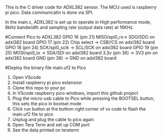 
This is the C driver code for ADXL382 sensor. The MCU used is raspberry pi pico. Data communicatin is done via SPI.

In the main.c, ADXL382 is set up to operate in High performance mode, 8kHz bandwidth and sampling rate (output data rate) at 16KHz.

#Connect Pico to ADXL382
GPIO 16 (pin 21) MISO/spi0_rx-> SDO/SDO on adxl382 board
GPIO 17 (pin 22) Chip select -> CSB/!CS on adxl382 board
GPIO 18 (pin 24) SCK/spi0_sclk -> SCL/SCK on adxl382 board
GPIO 19 (pin 25) MOSI/spi0_tx -> SDA/SDI on adxl382 board
3.3v (pin 36) -> 3V3 pin on adxl382 board
GND (pin 38)  -> GND on adxl382 board

#Deploy the binary file main.uf2 to Pico
1. Open VScode
2. Install raspberry pi pico extension
3. Clone this repo to your pc
4. In VScode raspberry pico windows, import this github project
5. Plug the micro-usb cable to Pico while pressing the BOOTSEL button, this sets the pico in bootsel mode
6. Click run button at the bottom right corner of vs code to flash the main.uf2 file to pico
7. Unplug and plug the cable to pico again
8. Open Tera Term and set up COM port
9. See the data printed on teraterm
